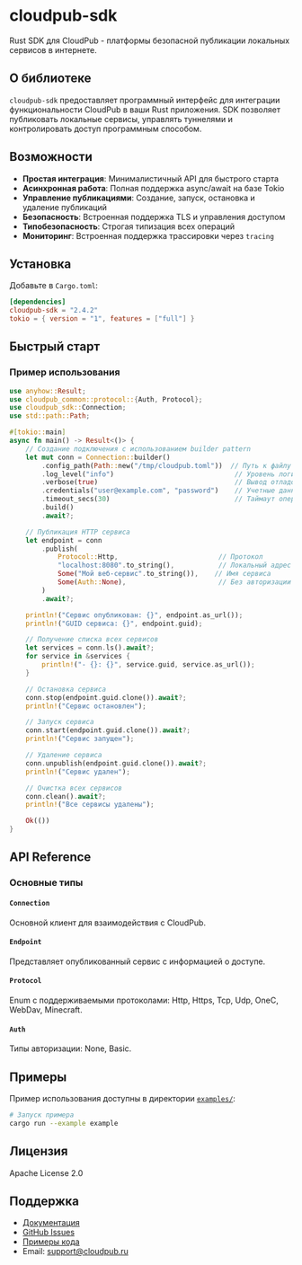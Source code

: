 # cloudpub-sdk

Rust SDK для CloudPub - платформы безопасной публикации локальных сервисов в интернете.

## О библиотеке

`cloudpub-sdk` предоставляет программный интерфейс для интеграции функциональности CloudPub в ваши Rust приложения. SDK позволяет публиковать локальные сервисы, управлять туннелями и контролировать доступ программным способом.

## Возможности

- **Простая интеграция**: Минималистичный API для быстрого старта
- **Асинхронная работа**: Полная поддержка async/await на базе Tokio
- **Управление публикациями**: Создание, запуск, остановка и удаление публикаций
- **Безопасность**: Встроенная поддержка TLS и управления доступом
- **Типобезопасность**: Строгая типизация всех операций
- **Мониторинг**: Встроенная поддержка трассировки через `tracing`

## Установка

Добавьте в `Cargo.toml`:

```toml
[dependencies]
cloudpub-sdk = "2.4.2"
tokio = { version = "1", features = ["full"] }
```

## Быстрый старт

### Пример использования

```rust
use anyhow::Result;
use cloudpub_common::protocol::{Auth, Protocol};
use cloudpub_sdk::Connection;
use std::path::Path;

#[tokio::main]
async fn main() -> Result<()> {
    // Создание подключения с использованием builder pattern
    let mut conn = Connection::builder()
        .config_path(Path::new("/tmp/cloudpub.toml"))  // Путь к файлу конфигурации
        .log_level("info")                              // Уровень логирования
        .verbose(true)                                  // Вывод отладочной информации
        .credentials("user@example.com", "password")    // Учетные данные
        .timeout_secs(30)                               // Таймаут операций
        .build()
        .await?;

    // Публикация HTTP сервиса
    let endpoint = conn
        .publish(
            Protocol::Http,                         // Протокол
            "localhost:8080".to_string(),           // Локальный адрес
            Some("Мой веб-сервис".to_string()),    // Имя сервиса
            Some(Auth::None),                       // Без авторизации
        )
        .await?;

    println!("Сервис опубликован: {}", endpoint.as_url());
    println!("GUID сервиса: {}", endpoint.guid);

    // Получение списка всех сервисов
    let services = conn.ls().await?;
    for service in &services {
        println!("- {}: {}", service.guid, service.as_url());
    }

    // Остановка сервиса
    conn.stop(endpoint.guid.clone()).await?;
    println!("Сервис остановлен");

    // Запуск сервиса
    conn.start(endpoint.guid.clone()).await?;
    println!("Сервис запущен");

    // Удаление сервиса
    conn.unpublish(endpoint.guid.clone()).await?;
    println!("Сервис удален");

    // Очистка всех сервисов
    conn.clean().await?;
    println!("Все сервисы удалены");

    Ok(())
}
```

## API Reference

### Основные типы

#### `Connection`
Основной клиент для взаимодействия с CloudPub.

#### `Endpoint`
Представляет опубликованный сервис с информацией о доступе.

#### `Protocol`
Enum с поддерживаемыми протоколами: Http, Https, Tcp, Udp, OneC, WebDav, Minecraft.

#### `Auth`
Типы авторизации: None, Basic.

## Примеры

Пример использования доступны в директории [`examples/`](examples/):

```bash
# Запуск примера
cargo run --example example
```

## Лицензия

Apache License 2.0

## Поддержка

- [Документация](https://cloudpub.ru/docs)
- [GitHub Issues](https://github.com/ermak-dev/cloudpub/issues)
- [Примеры кода](https://github.com/ermak-dev/cloudpub/tree/main/sdk/rust/examples)
- Email: support@cloudpub.ru
